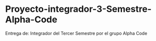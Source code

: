 # Proyecto-integrador-3-Semestre-Alpha-Code
Entrega de: Integrador del Tercer Semestre por el grupo Alpha Code
